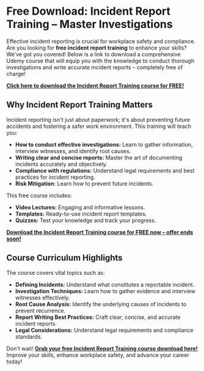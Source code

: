 # Free Download: Incident Report Training – Master Investigations

Effective incident reporting is crucial for workplace safety and compliance. Are you looking for **free incident report training** to enhance your skills? We’ve got you covered! Below is a link to download a comprehensive Udemy course that will equip you with the knowledge to conduct thorough investigations and write accurate incident reports – completely free of charge!

[**Click here to download the Incident Report Training course for FREE!**](https://udemywork.com/incident-report-training)

## Why Incident Report Training Matters

Incident reporting isn't just about paperwork; it's about preventing future accidents and fostering a safer work environment. This training will teach you:

*   **How to conduct effective investigations:** Learn to gather information, interview witnesses, and identify root causes.
*   **Writing clear and concise reports:** Master the art of documenting incidents accurately and objectively.
*   **Compliance with regulations:** Understand legal requirements and best practices for incident reporting.
*   **Risk Mitigation**: Learn how to prevent future incidents.

This free course includes:

*   **Video Lectures:** Engaging and informative lessons.
*   **Templates:** Ready-to-use incident report templates.
*   **Quizzes:** Test your knowledge and track your progress.

[**Download the Incident Report Training course for FREE now – offer ends soon!**](https://udemywork.com/incident-report-training)

## Course Curriculum Highlights

The course covers vital topics such as:

*   **Defining Incidents:** Understand what constitutes a reportable incident.
*   **Investigation Techniques:** Learn how to gather evidence and interview witnesses effectively.
*   **Root Cause Analysis:** Identify the underlying causes of incidents to prevent recurrence.
*   **Report Writing Best Practices:** Craft clear, concise, and accurate incident reports.
*   **Legal Considerations:** Understand legal requirements and compliance standards.

Don't wait! **[Grab your free Incident Report Training course download here!](https://udemywork.com/incident-report-training)** Improve your skills, enhance workplace safety, and advance your career today!
